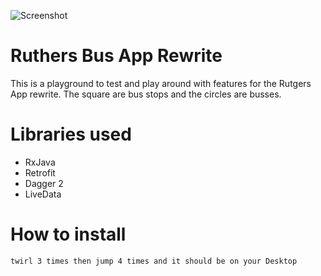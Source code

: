 ![Screenshot](https://i.imgur.com/VIQzVP8.png)

# Ruthers Bus App Rewrite 

This is a playground to test and  play around with features for the Rutgers App rewrite. The square are bus stops and
the circles are busses.


# Libraries used
- RxJava
- Retrofit 
- Dagger 2
- LiveData

# How to install

` twirl 3 times then jump 4 times and it should be on your Desktop `



